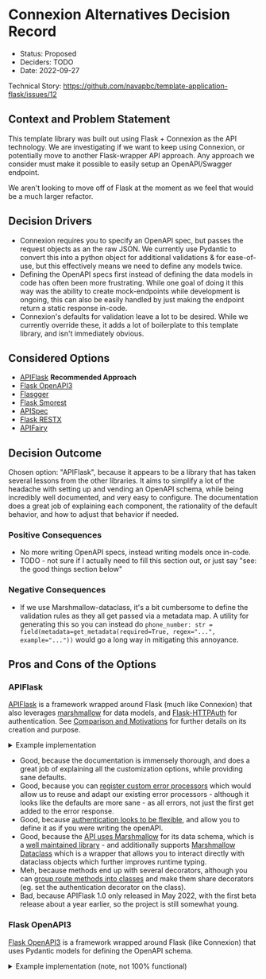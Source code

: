# Connexion Alternatives Decision Record

* Status: Proposed
* Deciders: TODO
* Date: 2022-09-27

Technical Story: https://github.com/navapbc/template-application-flask/issues/12

## Context and Problem Statement

This template library was built out using Flask + Connexion as the API technology. We are investigating if we want to keep using Connexion, or potentially move to another Flask-wrapper API approach. Any approach we consider must make it possible to easily setup an OpenAPI/Swagger endpoint.

We aren't looking to move off of Flask at the moment as we feel that would be a much larger refactor.

## Decision Drivers

* Connexion requires you to specify an OpenAPI spec, but passes the request objects as an the raw JSON. We currently use Pydantic to convert this into a python object for additional validations & for ease-of-use, but this effectively means we need to define any models twice.
* Defining the OpenAPI specs first instead of defining the data models in code has often been more frustrating. While one goal of doing it this way was the ability to create mock-endpoints while development is ongoing, this can also be easily handled by just making the endpoint return a static response in-code.
* Connexion's defaults for validation leave a lot to be desired. While we currently override these, it adds a lot of boilerplate to this template library, and isn't immediately obvious.

## Considered Options

* [APIFlask](#apiflask) **Recommended Approach**
* [Flask OpenAPI3](#flask-openapi3)
* [Flasgger](#flasgger)
* [Flask Smorest](#flask-smorest)
* [APISpec](#apispec)
* [Flask RESTX](#flask-restx)
* [APIFairy](#apifairy)

## Decision Outcome

Chosen option: "APIFlask", because it appears to be a library that has taken several lessons from the other libraries. It aims to simplify a lot of the headache with setting up and vending an OpenAPI schema, while being incredibly well documented, and very easy to configure. The documentation does a great job of explaining each component, the rationality of the default behavior, and how to adjust that behavior if needed.

### Positive Consequences <!-- optional -->

* No more writing OpenAPI specs, instead writing models once in-code.
* TODO - not sure if I actually need to fill this section out, or just say "see: the good things section below"

### Negative Consequences <!-- optional -->

* If we use Marshmallow-dataclass, it's a bit cumbersome to define the validation rules as they all get passed via a metadata map. A utility for generating this so you can instead do `phone_number: str = field(metadata=get_metadata(required=True, regex="...", example="..."))` would go a long way in mitigating this annoyance.

## Pros and Cons of the Options

### APIFlask

[APIFlask](https://apiflask.com/openapi/) is a framework wrapped around Flask (much like Connexion) that also leverages [marshmallow](https://github.com/marshmallow-code/marshmallow) for data models, and [Flask-HTTPAuth](https://github.com/miguelgrinberg/flask-httpauth) for authentication. See [Comparison and Motivations](https://apiflask.com/comparison/) for further details on its creation and purpose.

<details>
<summary>Example implementation</summary>

```py
from datetime import date
from typing import Optional

from apiflask import APIFlask, Schema, abort
from apiflask.fields import Date, Integer, String
from apiflask.validators import Regexp

app = APIFlask(__name__)

class User(Schema):
    name: str = String(required=True)
    phone_number: str = String(
        required=True,
        validate=Regexp("^([0-9]|\*){3}\-([0-9]|\*){3}\-[0-9]{4}$"),
        metadata={"example": "123-456-7890"},
    )
    date_of_birth: Optional[date] = Date(required=False)
class UserOut(User):
    user_id = Integer()


users = {
    1: User.from_dict(
        {"name": "Bob Smith", "phone_number": "123-456-7890", "date_of_birth": "2000-01-01"}
    )
}


@app.get("/user/<int:user_id>")
@app.output(UserOut)
def get_user(user_id: int):
    if user_id not in users:
        abort(404)

    return users[user_id]

@app.post("/user")
@app.input(User)
@app.output(UserOut)
def create_user(data: dict):
    user = User.from_dict(data)
    next_id = max(users.keys()) + 1
    user.user_id = next_id

    users[next_id] = user
    return user

if __name__ == "__main__":
    app.run(port=8080)
```

Alternatively, if using Marshmallow Dataclasses, you can do the following to be able to work with the schema as dataclass objects.
```py
from marshmallow_dataclass import dataclass as marshmallow_dataclass

# Same app setup and run as before, just showing the small difference

@marshmallow_dataclass
class User:
    user_id: Optional[int]
    name: str = field(metadata={"required": True})
    phone_number: str = field(metadata={
        "required": True,
        "validate":Regexp("^([0-9]|\*){3}\-([0-9]|\*){3}\-[0-9]{4}$"),
        "metadata":{"example": "123-456-7890"},
    })
    date_of_birth: date = field(metadata={"required":False})

@app.post("/user")
@app.input(User.Schema)
@app.output(User.Schema)
def create_user(user: User):
    next_id = max(users.keys()) + 1
    user.user_id = next_id

    users[next_id] = user
    return user
```
</details>

* Good, because the documentation is immensely thorough, and does a great job of explaining all the customization options, while providing sane defaults.
* Good, because you can [register custom error processors](https://apiflask.com/error-handling/#custom-error-response-processor) which would allow us to reuse and adapt our existing error processors - although it looks like the defaults are more sane - as all errors, not just the first get added to the error response.
* Good, because [authentication looks to be flexible](https://apiflask.com/authentication/), and allow you to define it as if you were writing the openAPI.
* Good, because the [API uses Marshmallow](https://apiflask.com/schema/) for its data schema, which is a [well maintained library](https://github.com/marshmallow-code/marshmallow) - and additionally supports [Marshmallow Dataclass](https://apiflask.com/schema/#use-dataclass-as-data-schema) which is a wrapper that allows you to interact directly with dataclass objects which further improves runtime typing.
* Meh, because methods end up with several decorators, although you can [group route methods into classes](https://apiflask.com/usage/#use-class-based-views) and make them share decorators (eg. set the authentication decorator on the class).
* Bad, because APIFlask 1.0 only released in May 2022, with the first beta release about a year earlier, so the project is still somewhat young.


### Flask OpenAPI3

[Flask OpenAPI3](https://luolingchun.github.io/flask-openapi3/) is a framework wrapped around Flask (like Connexion) that uses Pydantic models for defining the OpenAPI schema.

<details>
<summary>Example implementation (note, not 100% functional)</summary>

```py
from datetime import date
from typing import Optional

from flask import abort
from flask_openapi3 import Info, OpenAPI, Tag
from pydantic import BaseModel, Field

info = Info(title="title", version="1.0.0")
tag = Tag(name="User")

app = OpenAPI(__name__)


class UserPath(BaseModel):
    user_id: int


class UserBody(BaseModel):
    name: str = Field(..., description="Name")
    phone_number: str = Field(
        ..., regex="^([0-9]|\*){3}\-([0-9]|\*){3}\-[0-9]{4}$", example="123-456-7890"
    )
    date_of_birth: Optional[date]


class UserOut(UserBody):
    user_id: int


users = {
    1: UserBody.parse_obj(
        {"name": "Bob Smith", "phone_number": "123-456-7890", "date_of_birth": "2000-01-01"}
    )
}


@app.get("/user/<int:user_id>", responses={"200": UserOut}, tags=[tag])
def get_user(path: UserPath):
    if path.user_id not in users:
        abort(404)

    return users[path.user_id].dict()


@app.post("/user", responses={"200": UserOut}, tags=[tag])
def create_user(body: UserBody):
    next_id = max(users.keys()) + 1
    body.user_id = next_id

    users[next_id] = body
    return body.dict()


if __name__ == "__main__":
    app.run(port=8080)
```

</summary>

* Good, because the API model definitions use Pydantic, which is a well-supported library we are already familiar with.
* Good, because the API definitions are minimal and pretty intuitive to read.
* Bad, because the documentation isn't fully detailed, and the errors that occur when trying to get the API running aren't very clear. In ~30 minutes of debugging, I hadn't figured out how to get the API to fully run.
* Bad, while it generates swagger docs, and can display example responses, it doesn't appear that you can specify example requests or parameters. This effectively makes swagger unusable.
* Bad, because it appears that the library is primarily [maintained by one person](https://github.com/luolingchun/flask-openapi3/commits/master), and appears to still be going through early implementation fixes.

### Flasgger

[Flasgger](https://github.com/flasgger/flasgger) is a library that runs adjacent to your Flask app to vend a swagger endpoint. 

Note that Flasgger has several different ways to define the schema. This specifically looked at only the approaches that defined the OpenAPI models in code, as the other approaches amount to defining your own OpenAPI schema (either as a yaml file, or as a comment on the function), which is virtually the same as how connexion works, so would provide no benefit to do.

[A tool](https://github.com/flasgger/flasgger/blob/master/examples/apispec_example.py) exists for generating the docs for Flasgger from the APISpec definitions (see that section for APISpec details), so we could combine the two if desired.

No example implementation as the ones presented in the docs didn't actually function out-of-the-box.

* Good, because there is a lot of variety in how you setup your schema, although most require defining the JSON/YAML yourself.
* Bad, because the non-JSON/YAML approaches don't appear to be the main purpose of this API, and little documentation/examples exists regarding their usage.
* Bad, because it seems the approach for running using [Marshmallow for the schema](https://github.com/flasgger/flasgger#using-marshmallow-schemas) isn't valid anymore as the parameters that Flask takes in don't match the example. From reading various other docs, Flask seems to have had a major version update that changed it a bit in recent years, so that is likely the cause.

### Flask Smorest

[Flask Smorest](https://github.com/marshmallow-code/flask-smorest) (formerly flask-rest-api).

<details>
<summary>Example implementation (Note this uses Flask's Blueprint approach which several other approaches here also support):</summary>

```py
from datetime import date

from flask import Flask
from flask.views import MethodView
from flask_smorest import Api, Blueprint, abort
from marshmallow import Schema, fields
from marshmallow.validate import Regexp

app = Flask(__name__)
app.config["API_TITLE"] = "Example API"
app.config["API_VERSION"] = "v1"
app.config["OPENAPI_VERSION"] = "3.0.2"
app.config["OPENAPI_URL_PREFIX"] = "/"
app.config["OPENAPI_SWAGGER_UI_PATH"] = "/swagger-ui"
app.config["OPENAPI_SWAGGER_UI_URL"] = "https://cdn.jsdelivr.net/npm/swagger-ui-dist/"
api = Api(app)


class User(Schema):
    name: str = fields.String(required=True)
    phone_number: str = fields.String(
        required=True,
        validate=Regexp("^([0-9]|\*){3}\-([0-9]|\*){3}\-[0-9]{4}$"),
        metadata={"example": "123-456-7890"},
    )
    date_of_birth: date = fields.Date(required=False)


class UserOut(User):
    user_id = fields.Integer()


users = {
    1: UserOut.from_dict(
        {"name": "Bob Smith", "phone_number": "123-456-7890", "date_of_birth": date(2000, 1, 1)}
    )
}

user_blp = Blueprint("user", "user", url_prefix="/user")


@user_blp.route("/<int:user_id>")
class UserById(MethodView):
    @user_blp.response(200, UserOut)
    def get(self, user_id: int):
        if user_id not in users:
            abort(404)

        return users[user_id]


@user_blp.route("/")
class UserView(MethodView):
    @user_blp.arguments(User)
    @user_blp.response(201, UserOut)
    def post(self, data: dict):
        user = User.from_dict(data)
        next_id = max(users.keys()) + 1
        user.user_id = next_id

        users[next_id] = user
        return user


api.register_blueprint(user_blp)
if __name__ == "__main__":
    app.run(port=8080)
```

</details>

* Good, because the API uses Marshmallow for its data schema, which is a [well maintained library](https://github.com/marshmallow-code/marshmallow) - it's in the same project.
* Good, because it is fairly straightforward and just seems to work as expected.
* Bad, because the documentation is pretty minimal beyond getting openapi running. Seems like this is just an openapi wrapper with no other additional features.
* Bad, because it is pretty barebones. It just sets up a swagger endpoint and does the object validation, but doesn't handle anything beyond that regarding authentication.

### APISpec

[APISpec](https://apispec.readthedocs.io/en/latest/index.html) is a utility for generating an OpenAPI spec from Marshmallow models, but does not actually run a swagger endpoint, or do any validation itself. It ONLY could be used for generating the spec.

<details>
<summary>Example implementation (This only generates swagger docs, but doesn't display them):</summary>

```py
from datetime import date

from apispec import APISpec
from apispec.ext.marshmallow import MarshmallowPlugin
from apispec_webframeworks.flask import FlaskPlugin
from flask import Flask, abort
from marshmallow import Schema, fields
from marshmallow.validate import Regexp

spec = APISpec(
    title="Example API",
    version="1.0.0",
    openapi_version="3.0.2",
    plugins=[FlaskPlugin(), MarshmallowPlugin()],
)

spec.path

app = Flask(__name__)


class UserPath(Schema):
    user_id: fields.Int()


class User(Schema):
    name: str = fields.String(required=True)
    phone_number: str = fields.String(
        required=True,
        validate=Regexp("^([0-9]|\*){3}\-([0-9]|\*){3}\-[0-9]{4}$"),
        metadata={"example": "123-456-7890"},
    )
    date_of_birth: date = fields.Date(required=False)


class UserOut(User):
    user_id = fields.Integer()


# Register the schema
spec.components.schema("UserPath", schema=UserPath)
spec.components.schema("User", schema=User)
spec.components.schema("UserOut", schema=UserOut)

users = {
    1: UserOut.from_dict(
        {"name": "Bob Smith", "phone_number": "123-456-7890", "date_of_birth": date(2000, 1, 1)}
    )
}


@app.get("/user/<int:user_id>")
def get_user(user_id: int):
    """Get User
    ---
    get:
        parameters:
        - in: path
          schema: UserPath
        responses:
          200:
             content:
                application/json:
                   schema: UserOut
    """
    if user_id not in users:
        abort(404)

    return users[user_id]


@app.post("/user")
def create_user(data: dict):
    """Create user
    ---
    post:
        content:
            application/json:
                schema: User
        responses:
            200:
                content:
                    application/json:
                        schema: UserOut


    """
    user = User.from_dict(data)
    next_id = max(users.keys()) + 1
    user.user_id = next_id

    users[next_id] = user
    return user


if __name__ == "__main__":
    with app.test_request_context():
        spec.path(view=get_user)
        spec.path(view=create_user)
        print(spec.to_yaml())
    app.run(port=8080)
```
</details>

* Good, because the API uses Marshmallow for its data schema, which is a [well maintained library](https://github.com/marshmallow-code/marshmallow) - it's in the same project.
* Good, because it gives a lot of flexibility for defining the OpenAPI docs, [including security](https://apispec.readthedocs.io/en/latest/special_topics.html#documenting-security-schemes).
* Bad, because you still have to specify some of the OpenAPI docs as a comment on the function. The primary gain is being able to use Marshmallow to define the schema models, but the routes are still largely yaml.
* Bad, because apispec doesn't actually run the swagger docs, it just generates them. You would need to use one of the other approaches here in tandem.

### Flask RESTX

[Flask RESTX](https://github.com/python-restx/flask-restx) (a fork of Flask-RESTPlus) is a library that runs adjacent to Flask that helps standup a swagger endpoint for your app.

<details>
<summary>Example implementation</summary>

```py
from datetime import date

from flask import Flask, abort
from flask_restx import Api, Resource, fields
from marshmallow.validate import Regexp

app = Flask(__name__)
api = Api(app, version="1.0", title="Example API", description="API description")

user_namespace = api.namespace("user", description="User namespace")

user_dict = {
    "name": fields.String(required=True),
    "phone_number": fields.String(
        required=True,
        # The below 2 don't work at all - not actually using Marshmallow(?)
        validate=Regexp("^([0-9]|\*){3}\-([0-9]|\*){3}\-[0-9]{4}$"),
        metadata={"example": "123-456-7890"},
    ),
    "date_of_birth": fields.Date(required=False),
}
user_model = api.model("User", user_dict)

user_out_model = api.model("UserOut", user_dict.copy() | {"user_id": fields.Integer()})


users = {
    1: ({"name": "Bob Smith", "phone_number": "123-456-7890", "date_of_birth": date(2000, 1, 1)})
}


@user_namespace.route("/<int:id>")
@user_namespace.response(404, "User not found")
@user_namespace.param("user_id", "The user ID")
class UserById(Resource):
    @user_namespace.doc("get_user")
    @user_namespace.marshal_with(user_model)
    def get(self, user_id: int):
        if user_id not in users:
            abort(404)

        return users[user_id]


@user_namespace.route("/")
class UserResource(Resource):
    @user_namespace.doc("user_post")
    @user_namespace.expect(user_model)
    @user_namespace.marshal_with(user_out_model, code=201)
    def post(self):
        print(api.payload)
        user = api.payload
        next_id = max(users.keys()) + 1
        user["user_id"] = next_id

        users[next_id] = user
        return user


if __name__ == "__main__":
    app.run(port=8080)
```
</details>

* Good, because the way it organizes namespaces (ie. tags), and parameters is intuitive and fairly readable.
* Good, because it provides implicit [masking logic](https://flask-restx.readthedocs.io/en/latest/mask.html) that makes masking responses easy which is helpful when working with PII.
* Bad, because while you define a model, you define it as a dictionary, not a class, and thus end up working with just dictionaries. If we wanted any well-structured classes, we'd need to define that separately.
* Bad, because they have an entire section of documention about [request parsing](https://flask-restx.readthedocs.io/en/latest/parsing.html) that is deprecated - and seems to have been replaced quite some time ago (not well maintained?).
* Bad, because the last release was a over a year ago, and there have only been a very small number of commits this year.


### APIFairy

[APIFairy](https://apifairy.readthedocs.io/) is a library that runs adjacent to Flask and creates a Swagger endpoint from various models including SQLAlchemy and Marshmallow.

<details>
<summary>Example implementation</summary>

```py
from datetime import date

from apifairy import APIFairy, body, response
from flask import Flask, abort
from marshmallow import Schema, fields
from marshmallow.validate import Regexp

app = Flask(__name__)
app.config["APIFAIRY_TITLE"] = "Project Title"
app.config["APIFAIRY_VERSION"] = "1.0"
app.config["APIFAIRY_UI"] = "swagger_ui"


class BaseSchema(Schema):
    def jsonify(self, schema_obj):
        # This is probably not right at all,
        # but the docs claimed Marshmallow
        # objects should "just work", and they don't.
        out_json = {}
        for k in schema_obj._declared_fields.keys():
            out_json[k] = getattr(schema_obj, k)

        return out_json


class UserSchema(BaseSchema):
    name: str = fields.String(required=True)
    phone_number: str = fields.String(
        required=True,
        validate=Regexp("^([0-9]|\*){3}\-([0-9]|\*){3}\-[0-9]{4}$"),
        metadata={"example": "123-456-7890"},
    )
    date_of_birth: date = fields.Date(required=False)


class UserOutSchema(UserSchema):
    user_id = fields.Integer()


users = {
    1: UserOutSchema.from_dict(
        {
            "user_id": 1,
            "name": "Bob Smith",
            "phone_number": "123-456-7890",
            "date_of_birth": "2000-01-01",
        }
    )
}


@app.get("/user/<int:user_id>")
@response(UserOutSchema)
def get_user(user_id: int):
    if user_id not in users:
        abort(404)

    return users[user_id]


@app.post("/user")
@body(UserSchema)
@response(UserOutSchema)
def create_user(data: dict):
    next_id = max(users.keys()) + 1

    data["user_id"] = next_id
    user = UserOutSchema.from_dict(data)
    users[next_id] = user

    return user


if __name__ == "__main__":
    apifairy = APIFairy(app)
    app.run(port=8080)

```
</details>

* Good, because the API uses Marshmallow for its data schema, which is a [well maintained library](https://github.com/marshmallow-code/marshmallow).
* Good, because the decorators are named fairly intuitively and help make the methods clearer.
* Bad, because it insists Marshmallow "just works" but.. doesn't (see the hacky `jsonify` I had to do in the example). The very unhelpful error messages it gave about `jsonify` not existing were very frustrating.
* Bad, because the documentation doesn't have any fully working examples making it difficult to figure out a minimal viable implementation. It is written as if you're adjusting a fully-formed Marshmallow-based Flask app, and not starting from scratch.
* Bad, because there doesn't appear to be a ton of support - no questions posted anywhere, and only one article about it.

